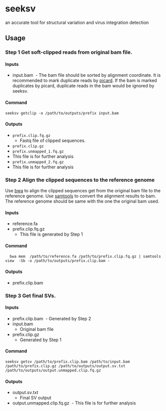 # seeksv
an accurate tool for structural variation and virus integration detection

## Usage
### Step 1 Get soft-clipped reads from original bam file. 
#### Inputs
- input.bam
  - The bam file should be sorted by alignment coordinate. It is recommended to mark duplicate reads by [picard](https://broadinstitute.github.io/picard/index.html). If the bam is marked duplicates by picard, duplicate reads in the bam would be ignored by seeksv.
#### Command
```
seeksv getclip -o /path/to/outputs/prefix input.bam
```
#### Outputs
- `prefix.clip.fq.gz`
  - Fastq file of clipped sequences.
- `prefix.clip.gz`
- `prefix.unmapped_1.fq.gz`
 - This file is for further analysis
- `prefix.unmapped_2.fq.gz`
 - This file is for further analysis

### Step 2 Align the clipped sequences to the reference genome
Use [bwa](http://bio-bwa.sourceforge.net/) to align the clipped sequences get from the original bam file to the reference genome. Use [samtools](http://samtools.sourceforge.net/) to convert the alignment results to bam. The reference genome should be same with the one the original bam used. 
#### Inputs
- reference.fa
- prefix.clip.fq.gz
  - This file is generated by Step 1
#### Command
```
  bwa mem  /path/to/reference.fa /path/to/prefix.clip.fq.gz | samtools view  -Sb -o /path/to/outputs/prefix.clip.bam -
```
#### Outputs
- prefix.clip.bam

### Step 3 Get final SVs.
#### Inputs
- prefix.clip.bam
  - Generated by Step 2
- input.bam
  - Original bam file
- prefix.clip.gz
  - Generated by Step 1

#### Command
```
seeksv getsv /path/to/prefix.clip.bam /path/to/input.bam /path/to/prefix.clip.gz /path/to/outputs/output.sv.txt /path/to/outputs/output.unmapped.clip.fq.gz
```
#### Outputs
- output.sv.txt
  - Final SV output
- output.unmapped.clip.fq.gz
  - This file is for further analysis

